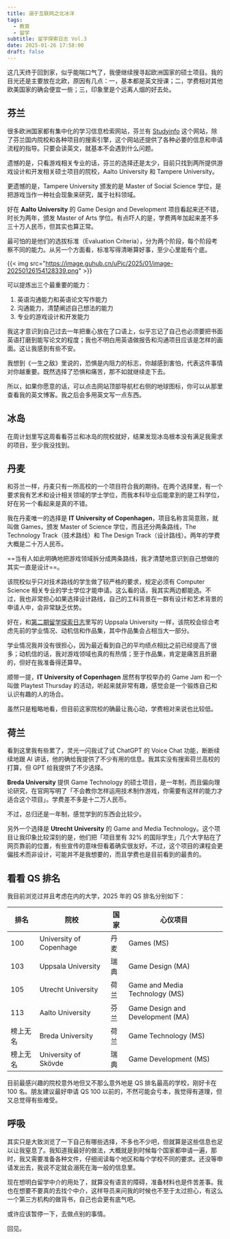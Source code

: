 ```yaml
---
title: 溺于互联网之北冰洋
tags:
  - 教育
  - 留学
subtitle: 留学探索日志 Vol.3
date: 2025-01-26 17:58:00
draft: false
---
```


这几天终于回到家，似乎能喘口气了，我便继续搜寻起欧洲国家的硕士项目。我的目光还是主要放在北欧，原因有几点：一，基本都是英文授课；二，学费相对其他欧美国家的确会便宜一些；三，印象里是个远离人烟的好去处。

<!--more-->

## 芬兰

很多欧洲国家都有集中化的学习信息检索网站，芬兰有 [Studyinfo](https://opintopolku.fi/konfo/en/) 这个网站，除了芬兰国内院校和各种项目的搜索引擎，这个网站还提供了各种必要的信息和申请流程的指导。只要会读英文，就基本不会遇到什么问题。

遗憾的是，只看游戏相关专业的话，芬兰的选择还是太少，目前只找到两所提供游戏设计和开发相关硕士项目的院校，Aalto University 和 Tampere University。

更遗憾的是，Tampere University 颁发的是 Master of Social Science 学位，是把游戏当作一种社会现象来研究，属于社科领域。

好在 **Aalto University** 的 Game Design and Development 项目看起来还不错，时长为两年，颁发 Master of Arts 学位。有点吓人的是，学费两年加起来差不多三十万人民币，但其实也算正常。

最可怕的是他们的选拔标准（Evaluation Criteria），分为两个阶段，每个阶段考察不同的能力。从另一个方面看，标准写得清晰算好事，至少心里能有个底。

{{< img src="https://image.guhub.cn/uPic/2025/01/image-20250126154128339.png" >}}

可以提炼出三个最重要的能力：

1. 英语沟通能力和英语论文写作能力
2. 沟通能力，清楚阐述自己想法的能力
3. 专业的游戏设计和开发能力

我这才意识到自己过去一年把重心放在了口语上，似乎忘记了自己也必须要把书面英语打磨到能写论文的程度；我也不明白用英语做报告和沟通项目应该是怎样的画面。这让我感到有些不安。

我想到《一生之敌》里说的，恐惧是内阻力的标志，你越感到害怕，代表这件事情对你越重要。既然选择了恐惧和痛苦，那不如就继续走下去。

所以，如果你愿意的话，可以点击网站顶部导航栏右侧的地球图标，你可以从那里查看我的英文博客。我之后会多用英文写一点东西。

## 冰岛

在周计划里写这周看看芬兰和冰岛的院校就好，结果发现冰岛根本没有满足我需求的项目，至少我没找到。

## 丹麦

和芬兰一样，丹麦只有一所高校的一个项目符合我的期待。在两个选择里，有一个要求我有艺术和设计相关领域的学士学位，而我本科毕业后能拿到的是工科学位，好在另一个看起来是真的不错。

我在丹麦唯一的选择是 **IT University of Copenhagen**，项目名称言简意赅，就叫做 Games，颁发 Master of Science 学位，而且还分两条路线，The Technology Track（技术路线）和 The Design Track（设计路线）。两年的学费大概是二十万人民币。

==当有人如此明确地把游戏领域拆分成两条路线，我才清楚地意识到自己想做的其实一直是设计==。

该院校似乎只对技术路线的学生做了较严格的要求，规定必须有 Computer Science 相关专业的学士学位才能申请。这么看的话，我其实两边都能选。不过，我也非常担心如果选择设计路线，自己的工科背景在一群有设计和艺术背景的申请人中，会非常缺乏优势。

好在，和[第二期留学探索日志](/posts/留学探索日志-vol-2/)里写的 Uppsala University 一样，该院校会综合考虑先前的学业情况、动机信和作品集，其中作品集会占相当大一部分。

学业情况我并没有很担心，因为最近看到自己的平均绩点相比之前已经提高了很多；动机信的话，我对游戏领域也真的有热情；至于作品集，肯定是痛苦且折磨的，但好在我准备得还算早。

顺带一提，**IT University of Copenhagen** 居然有学校举办的 Game Jam 和一个叫做 Playtest Thursday 的活动，听起来就非常有趣，感觉会是一个锻炼自己和认识有趣的人的场合。

虽然只是粗略地看，但目前这家院校的确最让我心动，学费相对来说也比较低。

## 荷兰

看到这里我有些累了，灵光一闪我试了试 ChatGPT 的 Voice Chat 功能，断断续续地跟 AI 讲话，他的确给我提供了不少有用的信息。我其实没有搜索荷兰高校的打算，但 GPT 给我提供了不少选择。

**Breda University** 提供 Game Technology 的硕士项目，是一年制，而且偏向理论研究，在官网写明了「不会教你怎样运用技术制作游戏，你需要有这样的能力才适合这个项目」。学费差不多是十二万人民币。

不过，总归还是一年制，感觉学到的东西会比较少。

另外一个选择是 **Utrecht University** 的 Game and Media Technology。这个项目让我印象比较深刻的是，他们把「项目里有 32% 的国际学生」几个大字贴在了网页靠前的位置，有些宣传的意味但看着确实很友好。不过，这个项目的课程会更偏技术而非设计，可能并不是我想要的，而且学费也是目前看到的最贵的。

## 看看 QS 排名

我目前浏览过并且考虑在内的大学，2025 年的 QS 排名分别如下：

<div class="outbox">

| 排名     | 院校                    | 国家 | 心仪项目                         |
| -------- | ----------------------- | ---- | -------------------------------- |
| 100      | University of Copenhage | 丹麦 | Games (MS)                       |
| 103      | Uppsala University      | 瑞典 | Game Design (MA)                 |
| 105      | Utrecht University      | 荷兰 | Game and Media Technology (MS)   |
| 113      | Aalto University        | 芬兰 | Game Design and Development (MA) |
| 榜上无名 | Breda University        | 荷兰 | Game Technology (MS)             |
| 榜上无名 | University of Skövde    | 瑞典 | Game Development (MS)            |

</div>

目前最感兴趣的院校意外地但又不那么意外地是 QS 排名最高的学校，刚好卡在 100 名。朋友建议最好申请 QS 100 以前的，不然可能会亏本，我觉得有道理，但又总觉得有些难受。

## 呼吸

其实只是大致浏览了一下自己有哪些选择，不多也不少吧，但就算是这些信息也足以让我窒息了。我知道我最好的做法，大概就是到时候每个国家都申请一遍，那时，我又需要准备各种文件，仔细阅读每个地区和每个学校不同的要求。还没等申请发出去，我说不定就会溺死在海一般的信息里。

现在想明白留学中介的用处了，就算没有语言的障碍，准备材料也是件苦差事。我也在想要不要真的去找个中介，这样导员来问我的时候也不至于太过担心，有这么一个第三方机构的做背书，自己也会更有底气吧。

或许应该暂停一下，去做点别的事情。

回见。